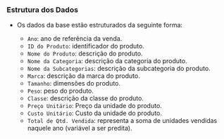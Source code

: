 ### Estrutura dos Dados

- Os dados da base estão estruturados da seguinte forma:

    - `Ano`: ano de referência da venda.
    - `ID do Produto`: identificador do produto.
    - `Nome do Produto`: descrição do produto.
    - `Nome da Categoria`: descrição da categoria do produto.
    - `Nome da Subcategorias`: descrição da subcategoria do produto.
    - `Marca`: descrição da marca do produto.
    - `Tamanho`: dimensões do produto.
    - `Peso`: peso do produto.
    - `Classe`: descrição da classe do produto.
    - `Preço Unitário`: Preço da unidade do produto.
    - `Custo Unitário`: Custo da unidade do produto.
    - `Total de Qtd. Vendida`: representa a soma de unidades vendidas naquele ano (variável a ser predita).
